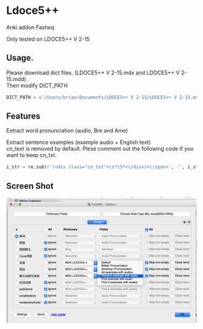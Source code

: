 # Ldoce5++

Anki addon Fastwq 

Only tested on LDOCE5++ V 2-15

## Usage.  
Please download dict files. (LDOCE5++ V 2-15.mdx and LDOCE5++ V 2-15.mdd).  
Then modify DICT_PATH
```python
DICT_PATH = u'/Users/brian/Documents/LDOCE5++ V 2-15/LDOCE5++ V 2-15.mdx'
```

## Features
Extract word pronunciation (audio, Bre and Ame)

Extract sentence examples (example audio + English text)   
cn_text is removed by default. Plese comment out the following code if you want to keep cn_txt.
```python
i_str = re.sub(r'(<div class="cn_txt">\s*\S*<\/div>)<\/span>', '', i_str).strip()
```
## Screen Shot
<img src="https://github.com/yu7777/Ldoce5--/blob/master/Screen%20Shot%202019-09-16%20at%2011.37.49%20am.png">
